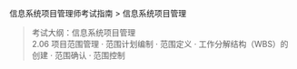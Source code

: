 信息系统项目管理师考试指南 > 信息系统项目管理

> 考试大纲：信息系统项目管理  
> 2.06 项目范围管理 · 范围计划编制 · 范围定义 · 工作分解结构（WBS）的创建 · 范围确认 · 范围控制

  
